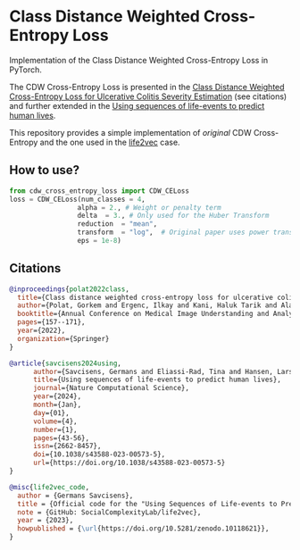 # Class Distance Weighted Cross-Entropy Loss
Implementation of the Class Distance Weighted Cross-Entropy Loss in PyTorch.

The CDW Cross-Entropy Loss is presented in the [Class Distance Weighted Cross-Entropy Loss for Ulcerative Colitis Severity Estimation](https://arxiv.org/abs/2202.05167) (see citations) and further extended in the [Using sequences of life-events to predict human lives](https://www.nature.com/articles/s43588-023-00573-5).

This repository provides a simple implementation of *original* CDW Cross-Entropy and the one used in the [life2vec](https://github.com/SocialComplexityLab/life2vec) case.

## How to use?

```python
from cdw_cross_entropy_loss import CDW_CELoss
loss = CDW_CELoss(num_classes = 4, 
                 alpha = 2., # Weight or penalty term
                 delta  = 3., # Only used for the Huber Transform
                 reduction  = "mean",
                 transform  = "log",  # Original paper uses power transform
                 eps = 1e-8)
```

## Citations

```bibtex
@inproceedings{polat2022class,
  title={Class distance weighted cross-entropy loss for ulcerative colitis severity estimation},
  author={Polat, Gorkem and Ergenc, Ilkay and Kani, Haluk Tarik and Alahdab, Yesim Ozen and Atug, Ozlen and Temizel, Alptekin},
  booktitle={Annual Conference on Medical Image Understanding and Analysis},
  pages={157--171},
  year={2022},
  organization={Springer}
}
```

```bibtex
@article{savcisens2024using,
      author={Savcisens, Germans and Eliassi-Rad, Tina and Hansen, Lars Kai and Mortensen, Laust Hvas and Lilleholt, Lau and Rogers, Anna and Zettler, Ingo and Lehmann, Sune},
      title={Using sequences of life-events to predict human lives},
      journal={Nature Computational Science},
      year={2024},
      month={Jan},
      day={01},
      volume={4},
      number={1},
      pages={43-56},
      issn={2662-8457},
      doi={10.1038/s43588-023-00573-5},
      url={https://doi.org/10.1038/s43588-023-00573-5}
}
```

```bibtex
@misc{life2vec_code,
  author = {Germans Savcisens},
  title = {Official code for the "Using Sequences of Life-events to Predict Human Lives" paper},
  note = {GitHub: SocialComplexityLab/life2vec},
  year = {2023},
  howpublished = {\url{https://doi.org/10.5281/zenodo.10118621}},
}
```

